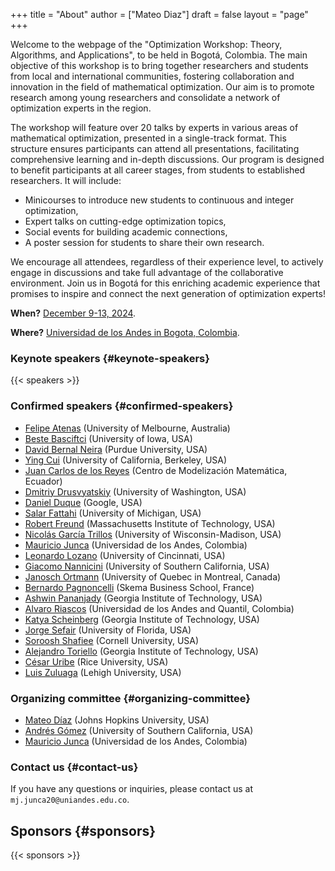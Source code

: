+++
title = "About"
author = ["Mateo Diaz"]
draft = false
layout = "page"
+++

Welcome to the webpage of the "Optimization Workshop: Theory, Algorithms, and Applications", to be held in Bogotá, Colombia. The main objective of this workshop is to bring together researchers and students from local and international communities, fostering collaboration and innovation in the field of mathematical optimization. Our aim is to promote research among young researchers and consolidate a network of optimization experts in the region.

The workshop will feature over 20 talks by experts in various areas of mathematical optimization, presented in a single-track format. This structure ensures participants can attend all presentations, facilitating comprehensive learning and in-depth discussions. Our program is designed to benefit participants at all career stages, from students to established researchers. It will include:

-   Minicourses to introduce new students to continuous and integer optimization,
-   Expert talks on cutting-edge optimization topics,
-   Social events for building academic connections,
-   A poster session for students to share their own research.

We encourage all attendees, regardless of their experience level, to actively engage in discussions and take full advantage of the collaborative environment. Join us in Bogotá for this enriching academic experience that promises to inspire and connect the next generation of optimization experts!

**When?** [December 9-13, 2024](https://calendar.app.google/UTpVtMKDDVuu6zeE6).

**Where?** [Universidad de los Andes in Bogota, Colombia](https://maps.app.goo.gl/GtgswKC2kWU5HfUV7).


### Keynote speakers {#keynote-speakers}

{{< speakers >}}


### Confirmed speakers {#confirmed-speakers}

-   [Felipe Atenas](https://sites.google.com/view/atenas-optimization?usp=sharing) (University of Melbourne, Australia)
-   [Beste Basciftci](https://sites.google.com/view/bestebasciftci/)  (University of Iowa, USA)
-   [David Bernal Neira](https://secquoia.github.io/1-bernalde) (Purdue University, USA)
-   [Ying Cui](https://sites.google.com/site/optyingcui/) (University of California, Berkeley, USA)
-   [Juan Carlos de los Reyes](https://modemat.epn.edu.ec/es/personal/jreyes) (Centro de Modelización Matemática, Ecuador)
-   [Dmitriy Drusvyatskiy](https://sites.google.com/uw.edu/ddrusv/home) (University of Washington, USA)
-   [Daniel Duque](https://sites.google.com/view/daniel-duque/home) (Google, USA)
-   [Salar Fattahi](https://fattahi.engin.umich.edu/) (University of Michigan, USA)
-   [Robert Freund](https://mitmgmtfaculty.mit.edu/rfreund/) (Massachusetts Institute of Technology, USA)
-   [Nicolás García Trillos](https://www.nicolasgarciat.com/) (University of Wisconsin-Madison, USA)
-   [Mauricio Junca](https://math.uniandes.edu.co/~mjunca/) (Universidad de los Andes, Colombia)
-   [Leonardo Lozano](https://business.uc.edu/faculty-research/obais/faculty/leonardo-lozano.html) (University of Cincinnati, USA)
-   [Giacomo Nannicini](https://sites.usc.edu/nannicini/) (University of Southern California, USA)
-   [Janosch Ortmann](https://www.gerad.ca/en/people/janosch-ortmann) (University of Quebec in Montreal, Canada)
-   [Bernardo Pagnoncelli](https://www.skema.edu/en/faculty-and-research/professors/bernardo-pagnoncelli) (Skema Business School, France)
-   [Ashwin Pananjady](https://sites.gatech.edu/ashwin-pananjady/) (Georgia Institute of Technology, USA)
-   [Alvaro Riascos](https://www.alvaroriascos.com/) (Universidad de los Andes and Quantil, Colombia)
-   [Katya Scheinberg](https://www.isye.gatech.edu/users/katya-scheinberg) (Georgia Institute of Technology, USA)
-   [Jorge Sefair](https://www.ise.ufl.edu/sefair/) (University of Florida, USA)
-   [Soroosh Shafiee](https://sorooshafiee.github.io/) (Cornell University, USA)
-   [Alejandro Toriello](https://sites.gatech.edu/alejandro-toriello/) (Georgia Institute of Technology, USA)
-   [César Uribe](https://cauribe.rice.edu/) (Rice University, USA)
-   [Luis Zuluaga](https://coral.ise.lehigh.edu/luiszuluaga/) (Lehigh University, USA)


### Organizing committee {#organizing-committee}

-   [Mateo Díaz](https://mateodd25.github.io/) (Johns Hopkins University, USA)
-   [Andrés Gómez](https://sites.google.com/usc.edu/gomez) (University of Southern California, USA)
-   [Mauricio Junca](https://math.uniandes.edu.co/~mjunca/) (Universidad de los Andes, Colombia)


### Contact us {#contact-us}

If you have any questions or inquiries, please contact us at `mj.junca20@uniandes.edu.co`.


## Sponsors {#sponsors}

{{< sponsors >}}

